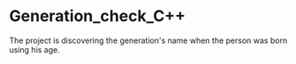 # Generation_check_C++
The project is discovering the generation's name when the person was born using his age.
